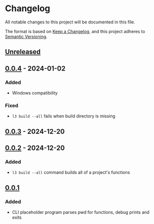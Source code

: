 # Changelog

All notable changes to this project will be documented in this file.

The format is based on [Keep a Changelog](https://keepachangelog.com/en/1.1.0/),
and this project adheres to [Semantic Versioning](https://semver.org/spec/v2.0.0.html).

## [Unreleased]

## [0.0.4] - 2024-01-02

### Added

- Windows compatibility

### Fixed

- `l3 build --all` fails when build directory is missing

## [0.0.3] - 2024-12-20

## [0.0.2] - 2024-12-20

### Added

- `l3 build --all` command builds all of a project's functions

## [0.0.1]

### Added

- CLI placeholder program parses pwd for functions, debug prints and exits

[Unreleased]: https://github.com/eighty4/l3/compare/l3_cli-v0.0.4...HEAD
[0.0.4]: https://github.com/eighty4/l3/compare/l3_cli-v0.0.3...l3_cli-v0.0.4
[0.0.3]: https://github.com/eighty4/l3/compare/l3_cli-v0.0.2...l3_cli-v0.0.3
[0.0.2]: https://github.com/eighty4/l3/compare/v0.0.1...l3_cli-v0.0.2
[0.0.1]: https://github.com/eighty4/l3/releases/tag/v0.0.1
